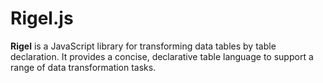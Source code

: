 # Rigel.js

**Rigel** is a JavaScript library for transforming data tables by table declaration.
It provides a concise, declarative table language to support a range of data transformation tasks.
